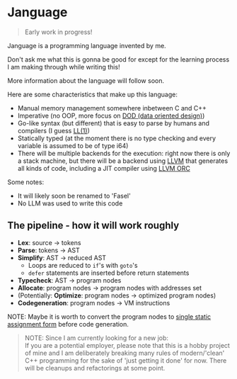 # Janguage

> Early work in progress!

Janguage is a programming language invented by me.

Don't ask me what this is gonna be good for except for the learning process I am making through while writing this!

More information about the language will follow soon.

Here are some characteristics that make up this language:

* Manual memory management somewhere inbetween C and C++
* Imperative (no OOP, more focus on [DOD (data oriented design)](https://en.wikipedia.org/wiki/Data-oriented_design))
* Go-like syntax (but different) that is easy to parse by humans and compilers (I guess [LL(1)](https://en.wikipedia.org/wiki/LL_parser))
* Statically typed (at the moment there is no type checking and every variable is assumed to be of type i64)
* There will be multiple backends for the execution: right now there is only a stack machine, but there will be a backend using [LLVM](https://llvm.org/) that generates all kinds of code, including a JIT compiler using [LLVM ORC](https://llvm.org/docs/ORCv2.html)

Some notes:
* It will likely soon be renamed to 'Fasel'
* No LLM was used to write this code

## The pipeline - how it will work roughly

* **Lex**: source -> tokens
* **Parse**: tokens -> AST
* **Simplify**: AST -> reduced AST
    * Loops are reduced to `if`'s with `goto`'s
    * `defer` statements are inserted before return statements
* **Typecheck**: AST -> program nodes
* **Allocate**: program nodes -> program nodes with addresses set
* (Potentially: **Optimize**: program nodes -> optimized program nodes)
* **Codegeneration**: program nodes -> VM instructions

NOTE: Maybe it is worth to convert the program nodes to [single static assignment form](https://en.wikipedia.org/wiki/Static_single-assignment_form) before code generation.

> NOTE: Since I am currently looking for a new job:  
> If you are a potential employer, please note that this is a hobby project of mine and I am deliberately breaking many rules of modern/'clean' C++ programming for the sake of 'just getting it done' for now.
> There will be cleanups and refactorings at some point.

